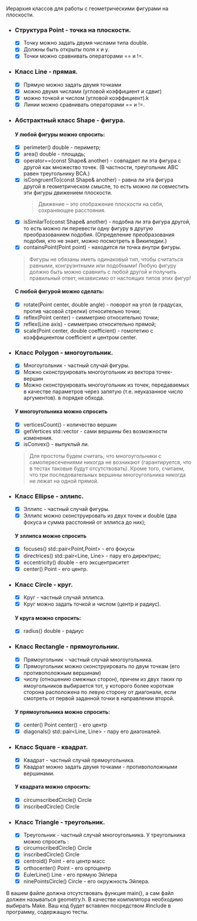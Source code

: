 Иерархия классов для работы с геометрическими фигурами на плоскости.

- ### Структура Point - точка на плоскости.
  - [x] Точку можно задать двумя числами типа double.
  - [x] Должны быть открыты поля x и y.
  - [x] Точки можно сравнивать операторами == и !=.
- ### Класс Line - прямая.
  - [x] Прямую можно задать двумя точками
  - [x] можно двумя числами (угловой коэффициент и сдвиг)
  - [x] можно точкой и числом (угловой коэффициент).k
  - [x] Линии можно сравнивать операторами == и !=.
- ### Абстрактный класс Shape - фигура.
    #### У любой фигуры можно спросить:
    - [x] perimeter() double - периметр;
    - [x] area() double - площадь;
    - [x] operator==(const Shape& another) - совпадает ли эта фигура с другой как множество точек. (В частности, треугольник ABC равен треугольнику BCA.)
    - [x] isCongruentTo(const Shape& another) - равна ли эта фигура другой в геометрическом смысле, то есть можно ли совместить эти фигуры движением плоскости. 
        > Движение – это отображение плоскости на себя, сохраняющее расстояния.
    - [x] isSimilarTo(const Shape& another) - подобна ли эта фигура другой, то есть можно ли перевести одну фигуру в другую преобразованием подобия. (Определение преобразования подобия, кто не знает, можно посмотреть в Википедии.)
    - [x] containsPoint(Point point) - находится ли точка внутри фигуры.

    > Фигуры не обязаны иметь одинаковый тип, чтобы считаться равными, конгруэнтными или подобными! Любую фигуру должно быть можно сравнить с любой другой и получить правильный ответ, независимо от настоящих типов этих фигур!

    #### С любой фигурой можно сделать:
    - [x] rotate(Point center, double angle) - поворот на угол (в градусах, против часовой стрелки) относительно точки;
    - [x] reflex(Point center) - симметрию относительно точки;
    - [x] reflex(Line axis) - симметрию относительно прямой;
    - [x] scale(Point center, double coefficient) - гомотетию с коэффициентом coefficient и центром center.

- ### Класс Polygon - многоугольник.

  - [x] Многоугольник - частный случай фигуры.
  - [x] Можно сконструировать многоугольник из вектора точек-вершин
  - [x] Можно сконструировать многоугольник из точек, передаваемых в качестве параметров через запятую (т.е. неуказанное число аргументов).
        в порядке обхода.

  #### У многоугольника можно спросить

  - [x] verticesCount() - количество вершин
  - [x] getVertices std::vector<Point> - сами вершины без возможности изменения.
  - [x] isConvex() - выпуклый ли.

  > Для простоты будем считать, что многоугольники с самопересечениями никогда не возникают (гарантируется, что в тестах таковые будут отсутствовать). Кроме того, считаем, что три последовательных вершины многоугольника никогда не лежат на одной прямой.

- ### Класс Ellipse - эллипс.
  - [x] Эллипс - частный случай фигуры.
  - [x] Эллипс можно сконструировать из двух точек и double (два фокуса и сумма расстояний от эллипса до них);
  #### У эллипса можно спросить
  - [x] focuses() std::pair<Point,Point> - его фокусы
  - [x] directrices() std::pair<Line, Line> - пару его директрис;
  - [x] eccentricity() double - его эксцентриситет
  - [x] center() Point - его центр.
- ### Класс Circle - круг.

  - [x] Круг - частный случай эллипса.
  - [x] Круг можно задать точкой и числом (центр и радиус).

  #### У круга можно спросить:

  - [x] radius() double - радиус

- ### Класс Rectangle - прямоугольник.
    - [x] Прямоугольник - частный случай многоугольника.
    - [x] Прямоугольник можно сконструировать по двум точкам (его противоположным вершинам) 
    - [x] числу (отношению смежных сторон), причем из двух таких пр ямоугольников выбирается тот, у которого более короткая сторона расположена по левую сторону от диагонали, если смотреть от первой заданной точки в направлении второй.
    #### У прямоугольника можно спросить:
    - [x] center() Point  center() - его центр
    - [x] diagonals() std::pair<Line, Line>  - пару его диагоналей. 

- ### Класс Square - квадрат. 
    - [x] Квадрат - частный случай прямоугольника.
    - [x] Квадрат можно задать двумя точками - противоположными вершинами.
    #### У квадрата можно спросить:
    - [x] circumscribedCircle() Circle
    - [x] inscribedCircle() Circle

- ### Класс Triangle - треугольник.
    - [x] Треугольник - частный случай многоугольника. 
    У треугольника можно спросить :
    - [x] circumscribedCircle() Circle
    - [x] inscribedCircle() Circle
    - [x] centroid() Point - его центр масс
    - [x] orthocenter() Point - его ортоцентр
    - [x] EulerLine() Line - его прямую Эйлера
    - [x] ninePointsCircle() Circle - его окружность Эйлера.

В вашем файле должна отсутствовать функция main(), а сам файл должен называться geometry.h. В качестве компилятора необходимо выбирать Make. Ваш код будет вставлен посредством #include в программу, содержащую тесты.
